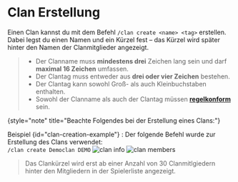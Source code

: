 # Clan Erstellung

Einen Clan kannst du mit dem Befehl `/clan create <name> <tag>` erstellen.
Dabei legst du einen Namen und ein Kürzel fest – das Kürzel wird später hinter den Namen der
Clanmitglieder angezeigt.

> - Der Clanname muss **mindestens drei** Zeichen lang sein und darf **maximal 16 Zeichen**
    umfassen.
> - Der Clantag muss entweder aus **drei oder vier Zeichen** bestehen.
> - Der Clantag kann sowohl Groß- als auch Kleinbuchstaben enthalten.
> - Sowohl der Clanname als auch der Clantag müssen **[regelkonform](rules.md)** sein.
>
{style="note" title="Beachte Folgendes bei der Erstellung eines Clans:"}

Beispiel {id="clan-creation-example"}
: Der folgende Befehl wurde zur Erstellung des Clans verwendet:\
`/clan create Democlan DEMO`
![clan info](clan-info-command.png)
![clan members](clan-members-tab.png)

> Das Clankürzel wird erst ab einer Anzahl von 30 Clanmitlgiedern hinter den Mitgliedern in der Spielerliste angezeigt.